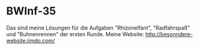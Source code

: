 # BWInf-35
Das sind meine Lösungen für die Aufgaben "Rhizonelfant", "Radfahrspaß" und "Buhnenrennen" der ersten Runde.
Meine Website: http://besonndere-website.jimdo.com/

